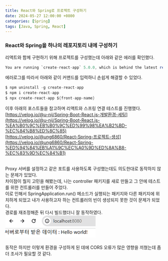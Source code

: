 ```yaml
---
title: React와 Spring로 프로젝트 구성하기
date: 2024-05-27 12:00:00 +0800
categories: [Spring]
tags: [Java, Spring, React]
---
```


### React와 Spring을 하나의 레포지토리 내에 구성하기

리액트와 함께 구현하기 위해 프로젝트를 구성했는데 아래와 같은 에러를 확인했다.

```java
You are running `create-react-app` 5.0.0, which is behind the latest release (5.0.1).
```

에러로그를 따라서 아래와 같이 커맨드를 입력하니 손쉽게 해결할 수 있었다.

```java
$ npm uninstall -g create-react-app
$ npm i create-react-app
$ npx create-react-app ${front-app-name}
```

이후 아래의 포스트들을 참고하며 리액트와 스프링 연결 테스트를 진행했다. <br>
[https://velog.io/@u-nij/Spring-Boot-React.js-개발환경-세팅](https://velog.io/@u-nij/Spring-Boot-React.js-%EA%B0%9C%EB%B0%9C%ED%99%98%EA%B2%BD-%EC%84%B8%ED%8C%85)<br>
[https://velog.io/@ung6860/React-Spring-프로젝트-생성](https://velog.io/@ung6860/React-Spring-%ED%94%84%EB%A1%9C%EC%A0%9D%ED%8A%B8-%EC%83%9D%EC%84%B1)<br><br>

Proxy 서버를 설정하고 같은 포트를 사용하도록 구성했는데도 의도한대로 동작하지 않는 문제가 있었다.<br>
차이점이 뭘지 고민을 해봤는데, 나는 controller 패키지를 새로 만들고 그 안에 테스트를 위한 컨트롤러를 만들어 주었다.<br>
이로 인해서 SpringApplication.run() 메소드가 실행되는 패키지와 다른 패키지에 위치하게 되었고 내가 사용하고자 하는 컨트롤러의 빈이 생성되지 못한 것이 문제가 되었다.<br>
경로를 재조정해준 뒤 다시 빌드했더니 잘 동작하였다.<br>
![application](/assets/img/240527/server.png)<br><br>
동작은 하지만 이렇게 환경을 구성하게 된 데에 CORS 오류가 많은 영향을 끼쳤는데 좀 더 조사가 필요할 것 같다.
